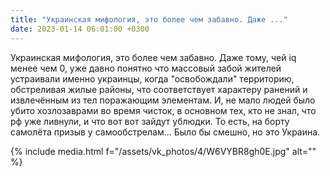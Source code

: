 ```yaml
---
title: "Украинская мифология, это более чем забавно. Даже ..."
date: 2023-01-14 06:01:00 +0300
---
```


Украинская мифология, это более чем забавно. Даже тому, чей iq менее чем 0, уже давно понятно что массовый забой жителей устраивали именно украинцы, когда "освобождали" территорию, обстреливая жилые районы, что соответствует характеру ранений и извлечённым из тел поражающим элементам. И, не мало людей было убито хозлозаврами во время чисток, в основном тех, кто не знал, что рф уже ливнули, и что вот вот зайдут ублюдки.
То есть, на борту самолёта призыв у самообстрелам... Было бы смешно, но это Украина.

{% include media.html f="/assets/vk_photos/4/W6VYBR8gh0E.jpg" alt="" %}
